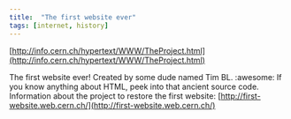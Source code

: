 ```yaml
---
title:  "The first website ever"
tags: [internet, history]
---
```


[http://info.cern.ch/hypertext/WWW/TheProject.html](http://info.cern.ch/hypertext/WWW/TheProject.html)

The first website ever! Created by some dude named Tim BL. :awesome:
If you know anything about HTML, peek into that ancient source code.
Information about the project to restore the first website: [http://first-website.web.cern.ch/](http://first-website.web.cern.ch/)